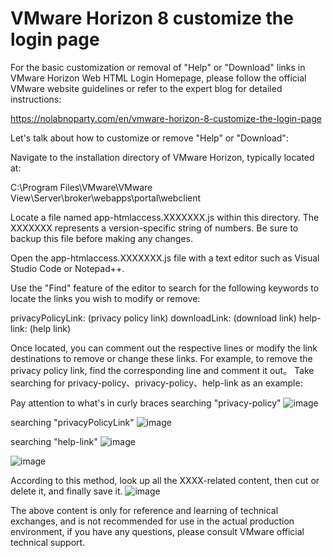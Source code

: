 # VMware Horizon 8 customize the login page


For the basic customization or removal of "Help" or "Download" links in VMware Horizon Web HTML Login Homepage, please follow the official VMware website guidelines or refer to the expert blog for detailed instructions:

https://nolabnoparty.com/en/vmware-horizon-8-customize-the-login-page

Let's talk about how to customize or remove "Help" or "Download":

Navigate to the installation directory of VMware Horizon, typically located at:

C:\Program Files\VMware\VMware View\Server\broker\webapps\portal\webclient

Locate a file named app-htmlaccess.XXXXXXX.js within this directory. The XXXXXXX represents a version-specific string of numbers. Be sure to backup this file before making any changes.

Open the app-htmlaccess.XXXXXXX.js file with a text editor such as Visual Studio Code or Notepad++.

Use the "Find" feature of the editor to search for the following keywords to locate the links you wish to modify or remove:

privacyPolicyLink: (privacy policy link)
downloadLink: (download link)
help-link: (help link)

Once located, you can comment out the respective lines or modify the link destinations to remove or change these links. For example, to remove the privacy policy link, find the corresponding line and comment it out。
Take searching for privacy-policy、privacy-policy、help-link as an example:

Pay attention to what's in curly braces
searching  "privacy-policy"
![image](https://github.com/Kikyo-chan/vdi/assets/18164716/2849a590-53b9-4222-b8cb-9df1f84b15a7)

searching  "privacyPolicyLink"
![image](https://github.com/Kikyo-chan/vdi/assets/18164716/45be1e54-a463-4119-9682-205663b2057c)

searching  "help-link"
![image](https://github.com/Kikyo-chan/vdi/assets/18164716/13b81018-c985-4688-95e5-2ab6cd5c5998)

![image](https://github.com/Kikyo-chan/vdi/assets/18164716/8a8cb00c-125f-497a-a290-414499425325)


According to this method, look up all the XXXX-related content, then cut or delete it, and finally save it.
![image](https://github.com/Kikyo-chan/vdi/assets/18164716/ea90ac61-d469-4daf-818e-6da5932aea5b)

The above content is only for reference and learning of technical exchanges, and is not recommended for use in the actual production environment, if you have any questions, please consult VMware official technical support.
